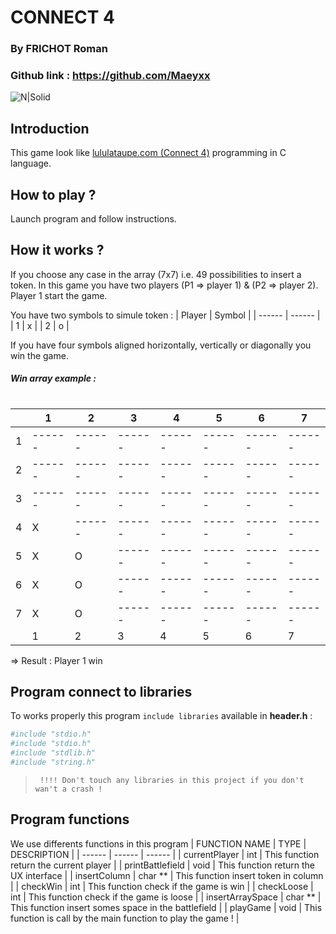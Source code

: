 # CONNECT 4 
### By FRICHOT Roman
### Github link : https://github.com/Maeyxx
![N|Solid](https://www.polesup-delasalle.fr/wp-content/uploads/sites/5/2020/01/Sticker-Fili%C3%A8re-SI_Publi%C3%A9-250x250.jpg) 

## Introduction
This game look like [lululataupe.com (Connect 4)](https://lululataupe.com/tout-age/686-puissance-4) programming in C language.

## How to play ?
Launch program and follow instructions.

## How it works ?
If you choose any case in the array (7x7) i.e. 49 possibilities to insert a token.
In this game you have two players (P1 => player 1) & (P2 => player 2).
Player 1 start the game.

You have two symbols to simule token :
| Player | Symbol | 
| ------ | ------ | 
| 1 |  x | 
| 2 |  o |

If you have four symbols aligned horizontally, vertically or diagonally you win the game.

##### Win array example :
# 
| | 1 | 2 | 3 | 4 | 5 | 6 | 7 |
| ------  | ------ | ------ | ------ |  ------ | ------ | ------ |  ------ |
| 1 | ------ | ------ |  ------ | ------ | ------ |  ------ | ------ |
|2 | ------ | ------ |  ------ | ------ | ------ |  ------ | ------ |
|3 | ------ | ------ |  ------ | ------ | ------ |  ------ | ------ |
| 4 | X | ------ |  ------ | ------ | ------ |  ------ | ------ |
| 5 | X |O |  ------ | ------ | ------ |  ------ | ------ |
| 6 | X | O |  ------ | ------ | ------ |  ------ | ------ |
| 7 | X | O |  ------ | ------ | ------ |  ------ | ------ |
| | 1 | 2 | 3 | 4 | 5 | 6 | 7 |

=> Result : Player 1 win

## Program connect to libraries
To works properly this program `include libraries` available in **header.h** :
```sh
#include "stdio.h"
#include "stdio.h"
#include "stdlib.h"
#include "string.h"
```

> ` !!!! Don't touch any libraries in this project if you don't wan't a crash !`

## Program functions
We use differents functions in this program 
| FUNCTION NAME | TYPE  | DESCRIPTION |
| ------ | ------ | ------ |
| currentPlayer | int | This function return the current player |
| printBattlefield | void | This function return the UX interface |
| insertColumn | char ** | This function insert token in column |
| checkWin | int | This function check if the game is win |
| checkLoose | int | This function check if the game is loose  |
| insertArraySpace | char ** | This function insert somes space in the battlefield |
| playGame | void | This function is call by the main function to play the game ! |
